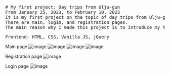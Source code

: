 <pre>
# My first project: Day trips from Ulju-gun
From January 25, 2023, to February 10, 2023
It is my first project on the topic of day trips from Ulju-gun.
There are main, login, and registration pages.
The main reason why I made this project is to introduce my hometown.
</pre>

<pre>
Frontend: HTML, CSS, Vanilla JS, jQuery
</pre>

Main page
![image](https://user-images.githubusercontent.com/124529023/231866201-f72e7a01-841e-421b-80e4-5ac6a955b012.png)
![image](https://user-images.githubusercontent.com/124529023/231866220-705176a6-494d-4d82-bf15-f88c8a319741.png)
![image](https://user-images.githubusercontent.com/124529023/231866246-a473f599-2a12-4fe9-a6ac-ac2377c444ef.png)
![image](https://user-images.githubusercontent.com/124529023/231866267-4f9d8d94-8ce6-43e7-9feb-256a6506b578.png)

Registration page
![image](https://user-images.githubusercontent.com/124529023/231866292-cb18db45-147e-4e82-ad2c-066bc05b8151.png)

Login page
![image](https://user-images.githubusercontent.com/124529023/231866347-9cd19ecd-bcc2-47e2-8082-ee8c2796d62e.png)
